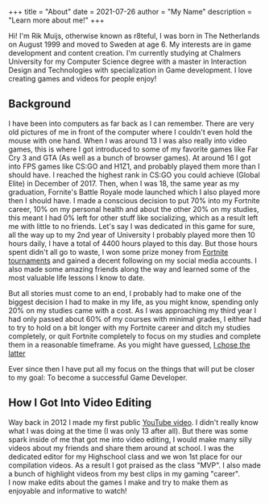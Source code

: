 +++
title = "About"
date = 2021-07-26
author = "My Name"
description = "Learn more about me!"
+++

Hi! I'm Rik Muijs, otherwise known as r8teful, I was born in The Netherlands on August 1999 and moved to Sweden at age 6. My interests are in game development and content creation. I'm currently studying at Chalmers University for my Computer Science degree with a master in Interaction Design and Technologies with specialization in Game development. I love creating games and videos for people enjoy!

## Background

I have been into computers as far back as I can remember. There are very old pictures of me in front of the computer where I couldn't even hold the mouse with one hand. When I was around 13 I was also really into video games, this is where I got introduced to some of my favorite games like Far Cry 3 and GTA (As well as a bunch of browser games). At around 16 I got into FPS games like CS:GO and H1Z1, and probably played them more than I should have. I reached the highest rank in CS:GO you could achieve (Global Elite) in December of 2017. Then, when I was 18, the same year as my graduation, Fornite's Battle Royale mode launched which I also played more then I should have. I made a conscious decision to put 70% into my Fortnite career, 10% on my personal health and about the other 20% on my studies, this meant I had 0% left for other stuff like socializing, which as a result left me with little to no friends. Let's say I was dedicated in this game for sure, all the way up to my 2nd year of University I probably played more then 10 hours daily, I have a total of 4400 hours played to this day. But those hours spent didn't all go to waste, I won some prize money from [Fortnite tournaments](https://fortnite-esports.fandom.com/wiki/R8teful) and gained a decent following on my social media accounts. I also made some amazing friends along the way and learned some of the most valuable life lessons I know to date.


But all stories must come to an end, I probably had to make one of the biggest decision I had to make in my life, as you might know, spending only 20% on my studies came with a cost. As I was approaching my third year I had only passed about 60% of my courses with minimal grades, I either had to try to hold on a bit longer with my Fortnite career and ditch my studies completely, or quit Fortnite completely to focus on my studies and complete them in a reasonable timeframe. As you might have guessed, [I chose the latter](https://twitter.com/r8teful/status/1274725756044787712)


Ever since then I have put all my focus on the things that will put be closer to my goal: To become a successful Game Developer.

## How I Got Into Video Editing
Way back in 2012 I made my first public [YouTube video](https://www.youtube.com/watch?v=7QY7gvzdhXY). I didn't really know what I was doing at the time (I was only 13 after all). But there was some spark inside of me that got me into video editing, I would make many silly videos about my friends and share them around at school. I was the dedicated editor for my Highschool class and we won 1st place for our compilation videos. As a result I got praised as the class "MVP". I also made a bunch of highlight videos from my best clips in my gaming "career".\
I now make edits about the games I make and try to make them as enjoyable and informative to watch!
